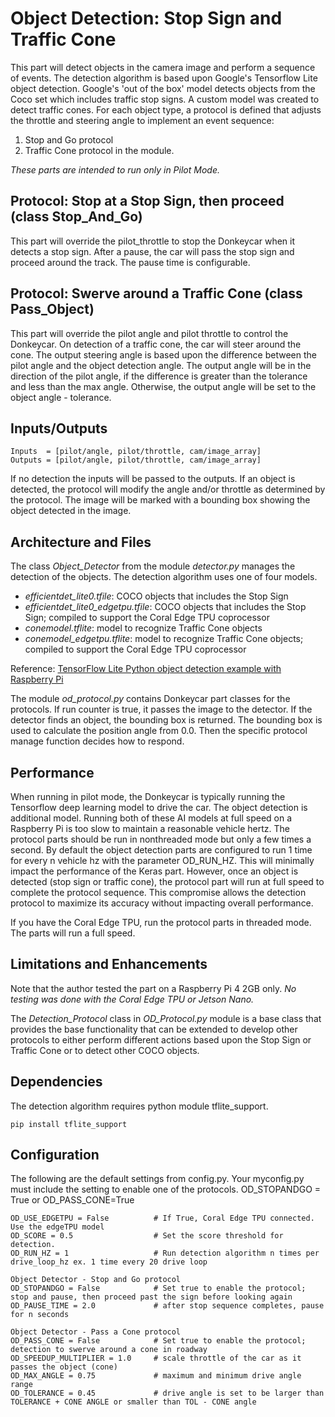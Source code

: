 # Object Detection: Stop Sign and Traffic Cone

This part will detect objects in the camera image and perform a sequence of events. The detection algorithm is based upon Google's Tensorflow Lite object detection.
Google's 'out of the box' model detects objects from the Coco set which includes traffic stop signs.  A custom model was created to detect 
traffic cones. For each object type, a protocol is defined that adjusts the throttle and steering angle to implement an event sequence:
1. Stop and Go protocol
2. Traffic Cone protocol in the module.  

*These parts are intended to run only in Pilot Mode.*

## Protocol: Stop at a Stop Sign, then proceed (class Stop\_And\_Go)
This part will override the pilot_throttle to stop the Donkeycar when it detects a stop sign.  After a pause, the
car will pass the stop sign and proceed around the track. The pause time is configurable.

## Protocol: Swerve around a Traffic Cone (class Pass_Object)
This part will override the pilot angle and pilot throttle to control the Donkeycar.
On detection of a traffic cone, the car will steer around the cone. The output steering angle is based upon
the difference between the pilot angle and the object detection angle. The output angle will be in the direction of the pilot angle,
if the difference is greater than the tolerance and less than the max angle. Otherwise, the output angle will be set to the
object angle - tolerance.

## Inputs/Outputs
```
Inputs  = [pilot/angle, pilot/throttle, cam/image_array]  
Outputs = [pilot/angle, pilot/throttle, cam/image_array]
```

If no detection the inputs will be passed to the outputs. If an object is detected, the protocol will modify the angle
and/or throttle as determined by the protocol.  The image will be marked with a bounding box showing the object detected in the image.

## Architecture and Files
The class *Object_Detector* from the module *detector.py*  manages the detection of the objects. 
The detection algorithm uses one of four models.

- *efficientdet\_lite0.tfile*:  COCO objects that includes the Stop Sign
- *efficientdet\_lite0_edgetpu.tfile*: COCO objects that includes the Stop Sign; compiled to support the Coral Edge TPU coprocessor
- *conemodel.tflite*: model to recognize Traffic Cone objects 
- *conemodel\_edgetpu.tflite*: model to recognize Traffic Cone objects; compiled to support the Coral Edge TPU coprocessor

Reference:  [TensorFlow Lite Python object detection example with Raspberry Pi](https://github.com/tensorflow/examples/tree/master/lite/examples/object_detection/raspberry_pi)

The module *od\_protocol.py* contains Donkeycar part classes for the protocols. If run counter is true, it passes the image to the detector. If the detector finds an object, the bounding box is returned.  The bounding box is used to calculate the position angle from 0.0. Then the specific protocol manage function decides how to respond.

## Performance
When running in pilot mode, the Donkeycar is typically running the Tensorflow deep learning model to drive the car. The object detection is additional model.   Running both of these AI models at full speed
on a Raspberry Pi is too slow to maintain a reasonable vehicle hertz.  The protocol parts should be run in nonthreaded mode but only a few times a second. 
By default the object detection parts are configured to run 1 time for every n vehicle hz with the parameter OD\_RUN\_HZ. This will 
minimally impact the performance of the Keras part. However, once an object is detected (stop sign or traffic cone), 
the protocol part will run at full speed to complete the protocol sequence.
This compromise allows the detection protocol to maximize its accuracy without impacting overall performance. 

If you have the Coral Edge TPU, run the protocol parts in threaded mode. The parts will run a full speed.

## Limitations and Enhancements
Note that the author tested the part on a Raspberry Pi 4 2GB only.  *No testing was done with the Coral Edge TPU or Jetson Nano.*

The *Detection\_Protocol* class in *OD_Protocol.py* module is a base class that provides the
base functionality that can be extended to develop other protocols
to either perform different actions based upon the Stop Sign or Traffic Cone or to detect other COCO objects.

## Dependencies
The detection algorithm requires python module tflite\_support. 
```
pip install tflite_support
```

## Configuration
The following are the default settings from config.py.  Your myconfig.py must include the setting to enable one of the protocols.
OD\_STOPANDGO = True or OD\_PASS\_CONE=True

```
OD_USE_EDGETPU = False          # If True, Coral Edge TPU connected. Use the edgeTPU model 
OD_SCORE = 0.5                  # Set the score threshold for detection.
OD_RUN_HZ = 1                   # Run detection algorithm n times per drive_loop_hz ex. 1 time every 20 drive loop 

Object Detector - Stop and Go protocol
OD_STOPANDGO = False            # Set true to enable the protocol;  stop and pause, then proceed past the sign before looking again
OD_PAUSE_TIME = 2.0             # after stop sequence completes, pause for n seconds

Object Detector - Pass a Cone protocol
OD_PASS_CONE = False            # Set true to enable the protocol; detection to swerve around a cone in roadway
OD_SPEEDUP_MULTIPLIER = 1.0     # scale throttle of the car as it passes the object (cone)
OD_MAX_ANGLE = 0.75             # maximum and minimum drive angle range
OD_TOLERANCE = 0.45             # drive angle is set to be larger than TOLERANCE + CONE ANGLE or smaller than TOL - CONE angle
```



